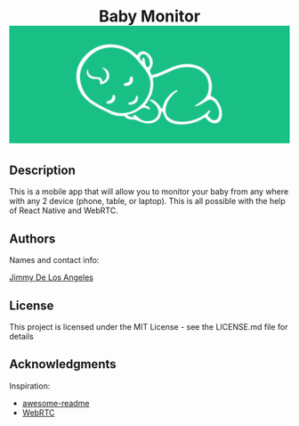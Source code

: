 <h1 align="center">
  Baby Monitor
  <img 
    src="./assets/images/monitorLogo.png" 
    alt="alt text" 
    width="600" 
    height="whatever"
  />
</h1>

## Description

This is a mobile app that will allow you to monitor your baby from any where with any 2 device (phone, table, or laptop). This is all possible with the help of React Native and WebRTC.

## Authors

Names and contact info:

[Jimmy De Los Angeles](https://www.linkedin.com/in/jimmydla/)

## License

This project is licensed under the MIT License - see the LICENSE.md file for details

## Acknowledgments

Inspiration:

- [awesome-readme](https://github.com/matiassingers/awesome-readme)
- [WebRTC](https://webrtc.org/)
